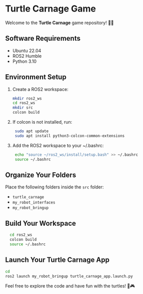 # Turtle Carnage Game

Welcome to the **Turtle Carnage** game repository! 🐢🚀

## Software Requirements
- Ubuntu 22.04
- ROS2 Humble
- Python 3.10

## Environment Setup
1. Create a ROS2 workspace:
   ```bash
   mkdir ros2_ws
   cd ros2_ws
   mkdir src
   colcon build

2. If colcon is not installed, run:
   ```bash
    sudo apt update
    sudo apt install python3-colcon-common-extensions
3. Add the ROS2 workspace to your ~/.bashrc:
   ```bash
    echo "source ~/ros2_ws/install/setup.bash" >> ~/.bashrc
    source ~/.bashrc

## Organize Your Folders
Place the following folders inside the `src` folder:
- `turtle_carnage`
- `my_robot_interfaces`
- `my_robot_bringup`


## Build Your Workspace
```bash
  cd ros2_ws
  colcon build
  source ~/.bashrc
```
## Launch Your Turtle Carnage App
```bash
cd
ros2 launch my_robot_bringup turtle_carnage_app.launch.py
```

Feel free to explore the code and have fun with the turtles! 🐢🎮
